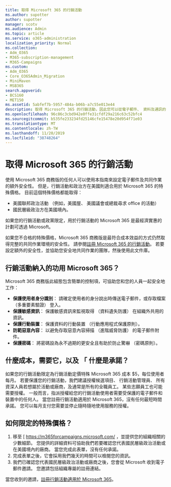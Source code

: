 ```yaml
---
title: 取得 Microsoft 365 的行銷活動
ms.author: supotter
author: supotter
manager: scotv
ms.audience: Admin
ms.topic: article
ms.service: o365-administration
localization_priority: Normal
ms.collection:
- Adm_O365
- M365-subscription-management
- M365-Campaigns
ms.custom:
- Adm_O365
- Core_O365Admin_Migration
- MiniMaven
- MSB365
search.appverid:
- BCS160
- MET150
ms.assetid: 5abfef7b-5957-484a-b06b-a7c55e013e44
description: 取得 Microsoft 365 的行銷活動，因此您可以從電子郵件、 資料及通訊的 cybersecurity 威脅保護您的行銷活動。
ms.openlocfilehash: 96c86c3cbd942e0ffe31cfdf29a216c63c52bfc4
ms.sourcegitcommit: b535fe233234fd25146cfe15478e20d954f71e03
ms.translationtype: MT
ms.contentlocale: zh-TW
ms.lasthandoff: 11/20/2019
ms.locfileid: "38748264"
---
```

# <a name="get-microsoft-365-for-campaigns"></a>取得 Microsoft 365 的行銷活動

使用 Microsoft 365 商務版的任何人可以使用本指南來設定電子郵件及共同作業的額外安全性。 但是，行銷活動和政治方在美國則適合用於 Microsoft 365 的特殊價格。 目前這個特殊價格都能取得：
- 美國聯邦政治活動 （例如，美國屋、 美國議會或總裁尋求 office 的活動）
- 國民層級政治方在美國境內。

如果您的行銷活動或政黨限定，用於行銷活動的 Microsoft 365 是最經濟實惠的計劃可透過 Microsoft。  

如果您不合格的特殊價格，Microsoft 365 商務版是最符合成本效益的方式仍然取得完整的共同作業環境的安全性。 請參閱[註冊 Microsoft 365 的行銷活動](m365-campaigns-sign-up.md)。 若要設定額外的安全性，並協助您安全地共同作業的團隊，然後使用此文件庫。 

## <a name="what-does-microsoft-365-for-campaigns-include"></a>行銷活動納入的功用 Microsoft 365？
Microsoft 365 商務版此組態包含簡單的控制項，可協助您和您的人員一起安全地工作： 
- **保護使用者身分識別**： 請確定使用者的身分說出時傳送電子郵件，或存取檔案 （多重要素驗證） 登入。
- **保護敏感資訊**： 保護敏感資訊來監視取得 （資料遺失防護） 在組織外共用的資訊。
- **保護行動裝置**： 保護資料的行動裝置 （行動應用程式保護原則）。
- **防範惡意內容**： 以避免存取惡意內容掃描 （進階威脅防護） 的電子郵件附件。
- **保護密碼**： 將密碼設為永不過期的更安全且有助於防止驚嚇 （密碼原則）。 


## <a name="what-does-it-cost-who-needs-it-and-what-is-the-commitment"></a>什麼成本，需要它，以及 「 什麼是承諾？
如果您的行銷活動限定為行銷活動定價特殊 Microsoft 365 成本 $5，每位使用者每月。 若要保護您的行銷活動，我們建議授權候選項目、 行銷活動管理員、 所有資深人員若想屬於活動或廠商，及通常是所有的全職員工。 某些志願員工也可能需要授權。 一般而言，指派授權給您的行銷活動使用者需要受保護的電子郵件和裝置中的任何人。
當您註冊行銷活動適用於 Microsoft 365，沒有任何最短時間承諾。 您可以每月支付您需要並停止隨時隨地使用服務的授權。

## <a name="how-do-i-qualify-for-special-pricing"></a>如何限定的特殊價格？

1. 移至 [ https://m365forcampaigns.microsoft.com/ ，並提供您的組織相關的少數細節。 您提供的詳細資料可協助我們若要確認您代表國民層級政治活動或在美國境內的廠商。 當您完成此表單，沒有任何承諾。 
2. 完成表單之後，它會採用我們幾天的時間可以檢閱您的資訊。 
3. 我們已確認您代表國民層級政治活動或廠商之後，您會從 Microsoft 收到電子郵件邀請。 您邀請包括組織專屬的註冊連結。 

當您收到的邀請，[註冊行銷活動適用於 Microsoft 365](m365-campaigns-sign-up.md)。


